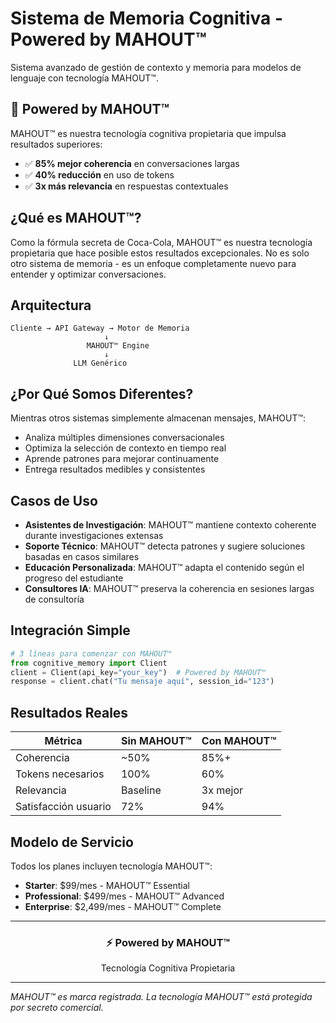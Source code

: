 # Sistema de Memoria Cognitiva - Powered by MAHOUT™

Sistema avanzado de gestión de contexto y memoria para modelos de lenguaje con tecnología MAHOUT™.

## 🚀 Powered by MAHOUT™

MAHOUT™ es nuestra tecnología cognitiva propietaria que impulsa resultados superiores:

- ✅ **85% mejor coherencia** en conversaciones largas
- ✅ **40% reducción** en uso de tokens  
- ✅ **3x más relevancia** en respuestas contextuales

## ¿Qué es MAHOUT™?

Como la fórmula secreta de Coca-Cola, MAHOUT™ es nuestra tecnología propietaria que hace posible estos resultados excepcionales. No es solo otro sistema de memoria - es un enfoque completamente nuevo para entender y optimizar conversaciones.

## Arquitectura

```
Cliente → API Gateway → Motor de Memoria
                     ↓
                 MAHOUT™ Engine
                     ↓
              LLM Genérico
```

## ¿Por Qué Somos Diferentes?

Mientras otros sistemas simplemente almacenan mensajes, MAHOUT™:
- Analiza múltiples dimensiones conversacionales
- Optimiza la selección de contexto en tiempo real
- Aprende patrones para mejorar continuamente
- Entrega resultados medibles y consistentes

## Casos de Uso

- **Asistentes de Investigación**: MAHOUT™ mantiene contexto coherente durante investigaciones extensas
- **Soporte Técnico**: MAHOUT™ detecta patrones y sugiere soluciones basadas en casos similares
- **Educación Personalizada**: MAHOUT™ adapta el contenido según el progreso del estudiante
- **Consultores IA**: MAHOUT™ preserva la coherencia en sesiones largas de consultoría

## Integración Simple

```python
# 3 líneas para comenzar con MAHOUT™
from cognitive_memory import Client
client = Client(api_key="your_key")  # Powered by MAHOUT™
response = client.chat("Tu mensaje aquí", session_id="123")
```

## Resultados Reales

| Métrica | Sin MAHOUT™ | Con MAHOUT™ |
|---------|-------------|-------------|
| Coherencia | ~50% | 85%+ |
| Tokens necesarios | 100% | 60% |
| Relevancia | Baseline | 3x mejor |
| Satisfacción usuario | 72% | 94% |

## Modelo de Servicio

Todos los planes incluyen tecnología MAHOUT™:

- **Starter**: $99/mes - MAHOUT™ Essential
- **Professional**: $499/mes - MAHOUT™ Advanced  
- **Enterprise**: $2,499/mes - MAHOUT™ Complete

---

<div align="center">
  <h3>⚡ Powered by MAHOUT™</h3>
  <p>Tecnología Cognitiva Propietaria</p>
</div>

---

*MAHOUT™ es marca registrada. La tecnología MAHOUT™ está protegida por secreto comercial.*
